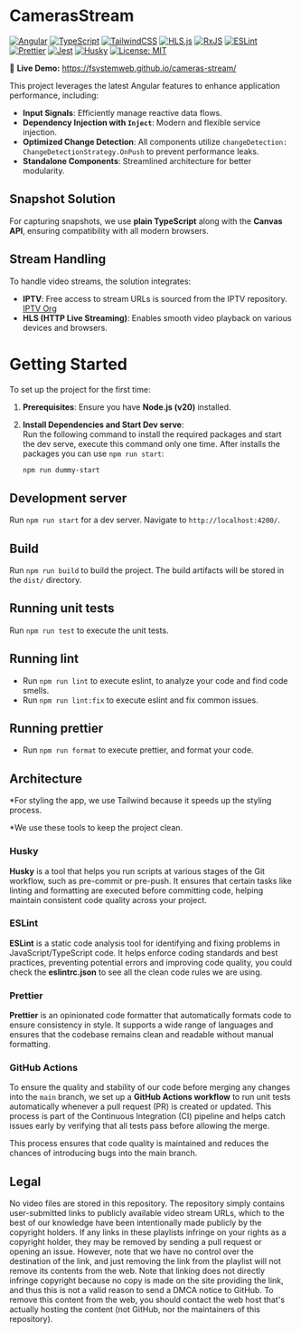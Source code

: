 # CamerasStream
[![Angular](https://img.shields.io/badge/Angular-18.0.0-DD0031?logo=angular&logoColor=white)](https://angular.io/)
[![TypeScript](https://img.shields.io/badge/TypeScript-5.4.2-3178C6?logo=typescript&logoColor=white)](https://www.typescriptlang.org/)
[![TailwindCSS](https://img.shields.io/badge/TailwindCSS-3.4.14-06B6D4?logo=tailwindcss&logoColor=white)](https://tailwindcss.com/)
[![HLS.js](https://img.shields.io/badge/HLS.js-1.5.17-FF6F00?logo=video&logoColor=white)](https://github.com/video-dev/hls.js/)
[![RxJS](https://img.shields.io/badge/RxJS-7.8.0-B7178C?logo=reactivex&logoColor=white)](https://rxjs.dev/)
[![ESLint](https://img.shields.io/badge/ESLint-8.57.0-4B32C3?logo=eslint&logoColor=white)](https://eslint.org/)
[![Prettier](https://img.shields.io/badge/Prettier-3.3.3-F7B93E?logo=prettier&logoColor=black)](https://prettier.io/)
[![Jest](https://img.shields.io/badge/Jest-29.7.0-C21325?logo=jest&logoColor=white)](https://jestjs.io/)
[![Husky](https://img.shields.io/badge/Husky-9.1.6-000000?logo=husky&logoColor=white)](https://typicode.github.io/husky)
[![License: MIT](https://img.shields.io/badge/License-MIT-green.svg)](LICENSE)

🔗 **Live Demo:** [https://fsystemweb.github.io/cameras-stream/
](https://fsystemweb.github.io/cameras-stream/
)

This project leverages the latest Angular features to enhance application performance, including:

- **Input Signals**: Efficiently manage reactive data flows.
- **Dependency Injection with `Inject`**: Modern and flexible service injection.
- **Optimized Change Detection**: All components utilize `changeDetection: ChangeDetectionStrategy.OnPush` to prevent performance leaks.
- **Standalone Components**: Streamlined architecture for better modularity.

## Snapshot Solution

For capturing snapshots, we use **plain TypeScript** along with the **Canvas API**, ensuring compatibility with all modern browsers.

## Stream Handling

To handle video streams, the solution integrates:

- **IPTV**: Free access to stream URLs is sourced from the IPTV repository. [IPTV Org](https://github.com/iptv-org/iptv)
- **HLS (HTTP Live Streaming)**: Enables smooth video playback on various devices and browsers.

# Getting Started

To set up the project for the first time:

1. **Prerequisites**: Ensure you have **Node.js (v20)** installed.

2. **Install Dependencies and Start Dev serve**:  
   Run the following command to install the required packages and start the dev serve, execute this command only one time. After installs the packages you can use `npm run start`:  
   ```bash
   npm run dummy-start

## Development server

Run `npm run start` for a dev server. Navigate to `http://localhost:4200/`.

## Build

Run `npm run build` to build the project. The build artifacts will be stored in the `dist/` directory.

## Running unit tests

Run `npm run test` to execute the unit tests.

## Running lint

- Run `npm run lint` to execute eslint, to analyze your code and find code smells.
- Run `npm run lint:fix` to execute eslint and fix common issues.

## Running prettier

- Run `npm run format` to execute prettier, and format your code.

## Architecture

*For styling the app, we use Tailwind because it speeds up the styling process.

*We use these tools to keep the project clean.

### Husky

**Husky** is a tool that helps you run scripts at various stages of the Git workflow, such as pre-commit or pre-push. It ensures that certain tasks like linting and formatting are executed before committing code, helping maintain consistent code quality across your project.

### ESLint

**ESLint** is a static code analysis tool for identifying and fixing problems in JavaScript/TypeScript code. It helps enforce coding standards and best practices, preventing potential errors and improving code quality, you could check the **eslintrc.json** to see all the clean code rules we are using.

### Prettier

**Prettier** is an opinionated code formatter that automatically formats code to ensure consistency in style. It supports a wide range of languages and ensures that the codebase remains clean and readable without manual formatting.

### GitHub Actions

To ensure the quality and stability of our code before merging any changes into the `main` branch, we set up a **GitHub Actions workflow** to run unit tests automatically whenever a pull request (PR) is created or updated. This process is part of the Continuous Integration (CI) pipeline and helps catch issues early by verifying that all tests pass before allowing the merge.

This process ensures that code quality is maintained and reduces the chances of introducing bugs into the main branch.

## Legal
No video files are stored in this repository. The repository simply contains user-submitted links to publicly available video stream URLs, which to the best of our knowledge have been intentionally made publicly by the copyright holders. If any links in these playlists infringe on your rights as a copyright holder, they may be removed by sending a pull request or opening an issue. However, note that we have no control over the destination of the link, and just removing the link from the playlist will not remove its contents from the web. Note that linking does not directly infringe copyright because no copy is made on the site providing the link, and thus this is not a valid reason to send a DMCA notice to GitHub. To remove this content from the web, you should contact the web host that's actually hosting the content (not GitHub, nor the maintainers of this repository).
